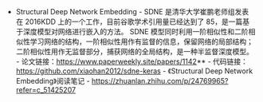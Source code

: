 - Structural Deep Network Embedding
        - SDNE 是清华大学崔鹏老师组发表在 2016KDD 上的一个工作，目前谷歌学术引用量已经达到了 85，是一篇基于深度模型对网络进行嵌入的方法。
 SDNE 模型同时利用一阶相似性和二阶相似性学习网络的结构，一阶相似性用作有监督的信息，保留网络的局部结构；二阶相似性用作无监督部分，捕获网络的全局结构，是一种半监督深度模型。
        - 论文链接：https://www.paperweekly.site/papers/1142**
        - 代码链接：https://github.com/xiaohan2012/sdne-keras
        - 《Structural Deep Network Embedding》阅读笔记
                - https://zhuanlan.zhihu.com/p/24769965?refer=c_51425207
